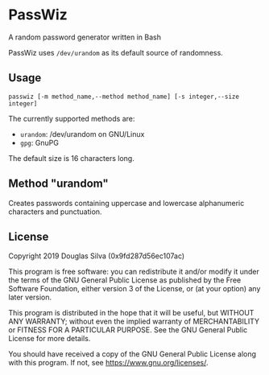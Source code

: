 # PassWiz
A random password generator written in Bash

PassWiz uses `/dev/urandom` as its default source of randomness.

## Usage
```
passwiz [-m method_name,--method method_name] [-s integer,--size integer]
```

The currently supported methods are:
- `urandom`: /dev/urandom on GNU/Linux
- `gpg`: GnuPG

The default size is 16 characters long.

## Method "urandom"
Creates passwords containing uppercase and lowercase alphanumeric characters and punctuation.

## License
Copyright 2019 Douglas Silva (0x9fd287d56ec107ac)

This program is free software: you can redistribute it and/or modify
it under the terms of the GNU General Public License as published by
the Free Software Foundation, either version 3 of the License, or
(at your option) any later version.

This program is distributed in the hope that it will be useful,
but WITHOUT ANY WARRANTY; without even the implied warranty of
MERCHANTABILITY or FITNESS FOR A PARTICULAR PURPOSE.  See the
GNU General Public License for more details.

You should have received a copy of the GNU General Public License
along with this program.  If not, see <https://www.gnu.org/licenses/>.
